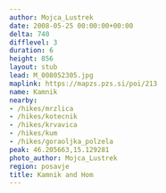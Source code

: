 ```yaml
---
author: Mojca_Lustrek
date: 2008-05-25 00:00:00+00:00
delta: 740
difflevel: 3
duration: 6
height: 856
layout: stub
lead: M_008052305.jpg
maplink: https://mapzs.pzs.si/poi/213
name: Kamnik
nearby:
- /hikes/mrzlica
- /hikes/kotecnik
- /hikes/krvavica
- /hikes/kum
- /hikes/goraoljka_polzela
peak: 46.205663,15.129281
photo_author: Mojca_Lustrek
region: posavje
title: Kamnik and Hom
---
```

